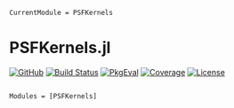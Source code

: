 ```@meta
CurrentModule = PSFKernels
```

# PSFKernels.jl

[![GitHub](https://img.shields.io/badge/Code-GitHub-black.svg)](https://github.com/juliaastro/PSFKernels.jl)
[![Build Status](https://github.com/juliaastro/PSFKernels.jl/workflows/CI/badge.svg?branch=master)](https://github.com/juliaastro/PSFKernels.jl/actions)
[![PkgEval](https://juliaci.github.io/NanosoldierReports/pkgeval_badges/P/PSFKernels.svg)](https://juliaci.github.io/NanosoldierReports/pkgeval_badges/report.html)
[![Coverage](https://codecov.io/gh/juliaastro/PSFKernels.jl/branch/master/graph/badge.svg)](https://codecov.io/gh/juliaastro/PSFKernels.jl)
[![License](https://img.shields.io/badge/License-MIT-yellow.svg)](https://opensource.org/licenses/MIT)

```@index
```

```@autodocs
Modules = [PSFKernels]
```
